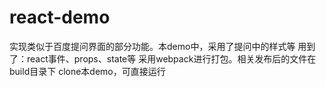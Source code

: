 # react-demo
实现类似于百度提问界面的部分功能。本demo中，采用了提问中的样式等
用到了：react事件、props、state等
采用webpack进行打包。相关发布后的文件在build目录下
clone本demo，可直接运行
